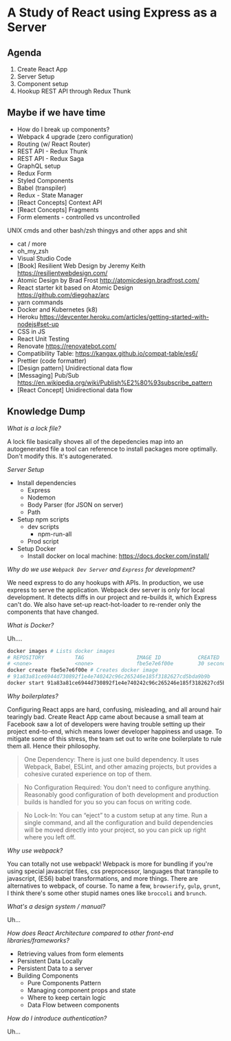 # A Study of React using Express as a Server

## Agenda

1. Create React App
1. Server Setup
1. Component setup
1. Hookup REST API through Redux Thunk

## Maybe if we have time

- How do I break up components?
- Webpack 4 upgrade (zero configuration)
- Routing (w/ React Router)
- REST API - Redux Thunk
- REST API - Redux Saga
- GraphQL setup
- Redux Form
- Styled Components
- Babel (transpiler)
- Redux - State Manager
- [React Concepts] Context API
- [React Concepts] Fragments
- Form elements - controlled vs uncontrolled

UNIX cmds and other bash/zsh thingys and other apps and shit
- cat / more
- oh_my_zsh
- Visual Studio Code
- [Book] Resilient Web Design by Jeremy Keith https://resilientwebdesign.com/
- Atomic Design by Brad Frost http://atomicdesign.bradfrost.com/
- React starter kit based on Atomic Design https://github.com/diegohaz/arc
- yarn commands
- Docker and Kubernetes (k8)
- Heroku https://devcenter.heroku.com/articles/getting-started-with-nodejs#set-up
- CSS in JS
- React Unit Testing
- Renovate https://renovatebot.com/
- Compatibility Table: https://kangax.github.io/compat-table/es6/
- Prettier (code formatter)
- [Design pattern] Unidirectional data flow
- [Messaging] Pub/Sub https://en.wikipedia.org/wiki/Publish%E2%80%93subscribe_pattern
- [React Concept] Unidirectional data flow

## Knowledge Dump

_What is a lock file?_

A lock file basically shoves all of the depedencies map into an autogenerated file a tool can reference to install packages more optimally. Don't modify this. It's autogenerated.

_Server Setup_

- Install dependencies
  - Express
  - Nodemon
  - Body Parser (for JSON on server)
  - Path
- Setup npm scripts  
  - dev scripts
    - npm-run-all
  - Prod script
- Setup Docker
  - Install docker on local machine: https://docs.docker.com/install/

_Why do we use `Webpack Dev Server` and `Express` for development?_

We need express to do any hookups with APIs. In production, we use express to serve the application. Webpack dev server is only for local development. It detects diffs in our project and re-builds it, which Express can't do. We also have set-up react-hot-loader to re-render only the components that have changed. 

_What is Docker?_

Uh....

```bash
docker images # Lists docker images
# REPOSITORY          TAG                 IMAGE ID            CREATED             SIZE
# <none>              <none>              fbe5e7e6f00e        30 seconds ago      804MB
docker create fbe5e7e6f00e # Creates docker image
# 91a83a81ce6944d730892f1e4e740242c96c265246e185f3182627cd5bda9b9b
docker start 91a83a81ce6944d730892f1e4e740242c96c265246e185f3182627cd5bda9b9b # starts the container
```

_Why boilerplates?_

Configuring React apps are hard, confusing, misleading, and all around hair tearingly bad. Create React App came about because a small team at Facebook saw a lot of developers were having trouble setting up their project end-to-end, which means lower developer happiness and usage. To mitigate some of this stress, the team set out to write one boilerplate to rule them all. Hence their philosophy.

> One Dependency: There is just one build dependency. It uses Webpack, Babel, ESLint, and other amazing projects, but provides a cohesive curated experience on top of them.

> No Configuration Required: You don't need to configure anything. Reasonably good configuration of both development and production builds is handled for you so you can focus on writing code.

> No Lock-In: You can “eject” to a custom setup at any time. Run a single command, and all the configuration and build dependencies will be moved directly into your project, so you can pick up right where you left off.

_Why use webpack?_

You can totally not use webpack! Webpack is more for bundling if you're using special javascript files, css preprocessor, languages that transpile to javascript, (ES6) babel transformations, and more things. There are alternatives to webpack, of course. To name a few, `browserify`, `gulp`, `grunt`, I think there's some other stupid names ones like `broccoli` and `brunch`. 

_What's a design system / manual?_

Uh...

_How does React Architecture compared to other front-end libraries/frameworks?_

- Retrieving values from form elements
- Persistent Data Locally
- Persistent Data to a server
- Building Components
  - Pure Components Pattern
  - Managing component props and state
  - Where to keep certain logic
  - Data Flow between components

_How do I introduce authentication?_

Uh...
